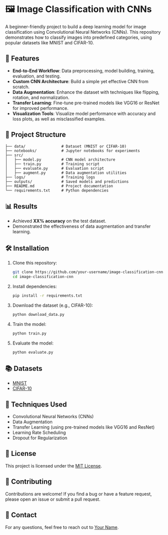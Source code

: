 # 🖼️ Image Classification with CNNs

A beginner-friendly project to build a deep learning model for image classification using Convolutional Neural Networks (CNNs). This repository demonstrates how to classify images into predefined categories, using popular datasets like MNIST and CIFAR-10.

## 🚀 Features
- **End-to-End Workflow**: Data preprocessing, model building, training, evaluation, and testing.
- **Custom CNN Architecture**: Build a simple yet effective CNN from scratch.
- **Data Augmentation**: Enhance the dataset with techniques like flipping, rotation, and normalization.
- **Transfer Learning**: Fine-tune pre-trained models like VGG16 or ResNet for improved performance.
- **Visualization Tools**: Visualize model performance with accuracy and loss plots, as well as misclassified examples.

## 📂 Project Structure
```
├── data/                # Dataset (MNIST or CIFAR-10)
├── notebooks/           # Jupyter notebooks for experiments
├── src/
│   ├── model.py         # CNN model architecture
│   ├── train.py         # Training script
│   ├── evaluate.py      # Evaluation script
│   ├── augment.py       # Data augmentation utilities
├── logs/                # Training logs
├── outputs/             # Saved models and predictions
├── README.md            # Project documentation
└── requirements.txt     # Python dependencies
```

## 📊 Results
- Achieved **XX% accuracy** on the test dataset.
- Demonstrated the effectiveness of data augmentation and transfer learning.

## 🛠️ Installation
1. Clone this repository:
   ```bash
   git clone https://github.com/your-username/image-classification-cnn.git
   cd image-classification-cnn
   ```

2. Install dependencies:
   ```bash
   pip install -r requirements.txt
   ```

3. Download the dataset (e.g., CIFAR-10):
   ```bash
   python download_data.py
   ```

4. Train the model:
   ```bash
   python train.py
   ```

5. Evaluate the model:
   ```bash
   python evaluate.py
   ```

## 📚 Datasets
- [MNIST](http://yann.lecun.com/exdb/mnist/)
- [CIFAR-10](https://www.cs.toronto.edu/~kriz/cifar.html)

## 🧠 Techniques Used
- Convolutional Neural Networks (CNNs)
- Data Augmentation
- Transfer Learning (using pre-trained models like VGG16 and ResNet)
- Learning Rate Scheduling
- Dropout for Regularization

## 📝 License
This project is licensed under the [MIT License](LICENSE).

## 🤝 Contributing
Contributions are welcome! If you find a bug or have a feature request, please open an issue or submit a pull request.

## 📧 Contact
For any questions, feel free to reach out to [Your Name](mailto:your-email@example.com).
